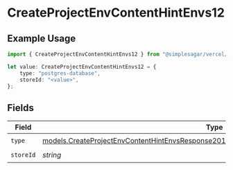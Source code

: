 # CreateProjectEnvContentHintEnvs12

## Example Usage

```typescript
import { CreateProjectEnvContentHintEnvs12 } from "@simplesagar/vercel/models/createprojectenvop.js";

let value: CreateProjectEnvContentHintEnvs12 = {
    type: "postgres-database",
    storeId: "<value>",
};
```

## Fields

| Field                                                                                                                                                                                          | Type                                                                                                                                                                                           | Required                                                                                                                                                                                       | Description                                                                                                                                                                                    |
| ---------------------------------------------------------------------------------------------------------------------------------------------------------------------------------------------- | ---------------------------------------------------------------------------------------------------------------------------------------------------------------------------------------------- | ---------------------------------------------------------------------------------------------------------------------------------------------------------------------------------------------- | ---------------------------------------------------------------------------------------------------------------------------------------------------------------------------------------------- |
| `type`                                                                                                                                                                                         | [models.CreateProjectEnvContentHintEnvsResponse201ApplicationJSONResponseBodyCreated212Type](../models/createprojectenvcontenthintenvsresponse201applicationjsonresponsebodycreated212type.md) | :heavy_check_mark:                                                                                                                                                                             | N/A                                                                                                                                                                                            |
| `storeId`                                                                                                                                                                                      | *string*                                                                                                                                                                                       | :heavy_check_mark:                                                                                                                                                                             | N/A                                                                                                                                                                                            |